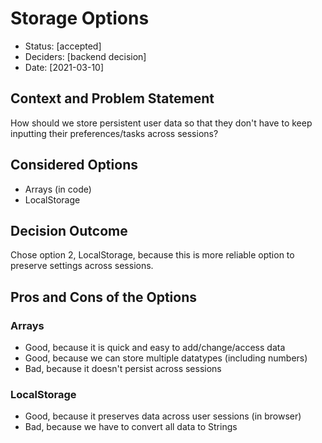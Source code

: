 # Storage Options

* Status: [accepted]
* Deciders: [backend decision]
* Date: [2021-03-10]

## Context and Problem Statement

How should we store persistent user data so that they don't have to keep inputting their preferences/tasks across sessions?

## Considered Options

* Arrays (in code)
* LocalStorage

## Decision Outcome

Chose option 2, LocalStorage, because this is more reliable option to preserve settings across sessions.

## Pros and Cons of the Options

### Arrays

* Good, because it is quick and easy to add/change/access data
* Good, because we can store multiple datatypes (including numbers)
* Bad, because it doesn't persist across sessions

### LocalStorage

* Good, because it preserves data across user sessions (in browser)
* Bad, because we have to convert all data to Strings
